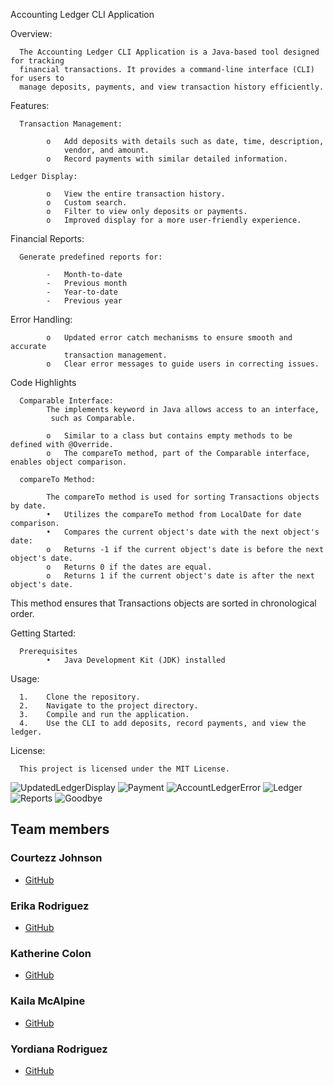 Accounting Ledger CLI Application

Overview:

      The Accounting Ledger CLI Application is a Java-based tool designed for tracking 
      financial transactions. It provides a command-line interface (CLI) for users to 
      manage deposits, payments, and view transaction history efficiently.

Features:

      Transaction Management:
      
            o	Add deposits with details such as date, time, description, 
                vendor, and amount.
            o	Record payments with similar detailed information.
            
	Ledger Display:
 
            o   View the entire transaction history.
            o	Custom search.
            o	Filter to view only deposits or payments.
            o	Improved display for a more user-friendly experience.

Financial Reports:

      Generate predefined reports for:
      
            -	Month-to-date
            -	Previous month
            -	Year-to-date
            -	Previous year

Error Handling:

            o	Updated error catch mechanisms to ensure smooth and accurate 
                transaction management.
            o	Clear error messages to guide users in correcting issues.

Code Highlights

      Comparable Interface:
            The implements keyword in Java allows access to an interface, 
             such as Comparable.
      
            o	Similar to a class but contains empty methods to be defined with @Override.
            o	The compareTo method, part of the Comparable interface, enables object comparison.
            
      compareTo Method:
      
            The compareTo method is used for sorting Transactions objects by date.
            •	Utilizes the compareTo method from LocalDate for date comparison.
            •	Compares the current object's date with the next object's date:
            o	Returns -1 if the current object's date is before the next object's date.
            o	Returns 0 if the dates are equal.
            o	Returns 1 if the current object's date is after the next object's date.
This method ensures that Transactions objects are sorted in chronological order.

Getting Started:

      Prerequisites
            •	Java Development Kit (JDK) installed

Usage:

      1.	Clone the repository.
      2.	Navigate to the project directory.
      3.	Compile and run the application.
      4.	Use the CLI to add deposits, record payments, and view the ledger.

License:

      This project is licensed under the MIT License.

![UpdatedLedgerDisplay](src/main/resources/UpdatedLedgerDisplay.PNG)
![Payment](src/main/resources/Payment.PNG)
![AccountLedgerError](src/main/resources/AccountLedgerError.PNG)
![Ledger](src/main/resources/Ledger.PNG)
![Reports](src/main/resources/Reports.PNG)
![Goodbye](src/main/resources/Goodbye.PNG)

## Team members
### Courtezz Johnson
- [GitHub](https://github.com/courtezz)
### Erika Rodriguez
- [GitHub](https://github.com/Erikarod27)
### Katherine Colon
- [GitHub](https://github.com/KatherineColon)
### Kaila McAlpine
- [GitHub](https://github.com/KailaTheeNgineer)
### Yordiana Rodriguez
- [GitHub](https://github.com/Yordiana0912)

